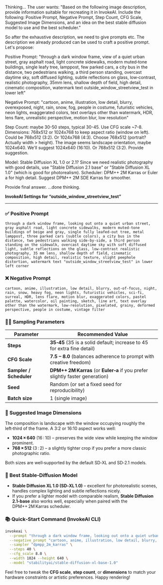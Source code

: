 Thinking...
The user wants: "Based on the following image description, provide information suitable for recreating it in InvokeAI. Include the following: Positive Prompt, Negative Prompt, Step Count, CFG Scale, Suggested Image Dimensions, and an idea on the best stable diffusion model to use and the best scheduler."

So after the exhaustive description, we need to give prompts etc. The description we already produced can be used to craft a positive prompt. Let's propose:

Positive Prompt: "through a dark window frame, view of a quiet urban street, gray asphalt road, light concrete sidewalks, modern muted‑tone buildings, single leafy tree, lamppost, few parked cars, a city bus in the distance, two pedestrians walking, a third person standing, overcast daytime sky, soft diffused lighting, subtle reflections on glass, low‑contrast, realistic photography, 35mm lens, shallow depth of field, high detail, cinematic composition, watermark text outside_window_streetview_test in lower left"

Negative Prompt: "cartoon, anime, illustration, low detail, blurry, overexposed, night, rain, snow, fog, people in costume, futuristic vehicles, neon lights, exaggerated colors, text overlays other than watermark, HDR, lens flare, unrealistic perspective, motion blur, low resolution"

Step Count: maybe 30-50 steps, typical 30-45. Use CFG scale ~7-8. Dimensions: 768x512 or 1024x768 to keep aspect ratio (window on left). Could be 768x512 (3:2). Or 1024x768 (4:3). Choose 768x512 (portrait? Actually width > height). The image seems landscape orientation, maybe 1024x640. We'll suggest 1024x640 (16:10). Or 768x512 (3:2). Provide suggestion.

Model: Stable Diffusion XL 1.0 or 2.1? Since we need realistic photography with good details, use "Stable Diffusion 2.1 base" or "Stable Diffusion XL 1.0" (which is good for photorealism). Scheduler: DPM++ 2M Karras or Euler a for high detail. Suggest DPM++ 2M SDE Karras for smoother.

Provide final answer.
...done thinking.

**InvokeAI Settings for “outside_window_streetview_test”**

---

### ✅ Positive Prompt  
```
through a dark window frame, looking out onto a quiet urban street, gray asphalt road, light concrete sidewalks, modern muted‑tone buildings of beige and gray, single fully leafed‑out tree, metal lamppost, three parked cars (subtle colors), a city bus in the distance, two pedestrians walking side‑by‑side, a third person standing on the sidewalk, overcast daytime sky with soft diffused light, subtle reflections on the glass, low‑contrast realistic photography, 35 mm lens, shallow depth of field, cinematic composition, high detail, realistic texture, slight peephole distortion, watermark text "outside_window_streetview_test" in lower left corner
```

### ❌ Negative Prompt  
```
cartoon, anime, illustration, low detail, blurry, out‑of‑focus, night, rain, snow, heavy fog, neon lights, futuristic vehicles, sci‑fi, surreal, HDR, lens flare, motion blur, exaggerated colors, pastel palette, watercolor, oil painting, sketch, line art, text overlay other than the watermark, low‑resolution, pixelated, grainy, deformed perspective, people in costume, vintage filter
```

### 🏃‍♂️ Sampling Parameters  
| Parameter | Recommended Value |
|-----------|-------------------|
| **Steps** | **35‑45** (35 is a solid default; increase to 45 for extra fine detail) |
| **CFG Scale** | **7.5 – 8.0** (balances adherence to prompt with creative freedom) |
| **Sampler / Scheduler** | **DPM++ 2M Karras** (or **Euler‑a** if you prefer slightly faster generation) |
| **Seed** | Random (or set a fixed seed for reproducibility) |
| **Batch size** | 1 (single image) |

### 📐 Suggested Image Dimensions  
The composition is landscape with the window occupying roughly the left‑third of the frame. A 3:2 or 16:10 aspect works well:

- **1024 × 640** (16 : 10) – preserves the wide view while keeping the window prominent.  
- **768 × 512** (3 : 2) – a slightly tighter crop if you prefer a more classic photographic ratio.

Both sizes are well‑supported by the default SD‑XL and SD‑2.1 models.

### 🤖 Best Stable‑Diffusion Model  
- **Stable Diffusion XL 1.0 (SD‑XL 1.0)** – excellent for photorealistic scenes, handles complex lighting and subtle reflections nicely.  
- If you prefer a lighter model with comparable realism, **Stable Diffusion 2.1‑base** also works well, especially when paired with the DPM++ 2M Karras scheduler.

### 📚 Quick‑Start Command (InvokeAI CLI)  
```bash
invokeai \
  --prompt "through a dark window frame, looking out onto a quiet urban street, gray asphalt road, light concrete sidewalks, modern muted‑tone buildings of beige and gray, single fully leafed‑out tree, metal lamppost, three parked cars, a city bus in the distance, two pedestrians walking side‑by‑side, a third person standing on the sidewalk, overcast daytime sky with soft diffused light, subtle reflections on the glass, low‑contrast realistic photography, 35mm lens, shallow depth of field, cinematic composition, high detail, realistic texture, slight peephole distortion, watermark text \"outside_window_streetview_test\" in lower left corner" \
  --negative_prompt "cartoon, anime, illustration, low detail, blurry, night, rain, snow, heavy fog, neon lights, futuristic vehicles, HDR, lens flare, motion blur, exaggerated colors, pastel palette, watercolor, oil painting, sketch, line art, text overlay other than the watermark, low‑resolution, pixelated, deformed perspective, people in costume, vintage filter" \
  --sampler "dpmpp_2m_karras" \
  --steps 40 \
  --cfg_scale 8.0 \
  --width 1024 --height 640 \
  --model "stabilityai/stable-diffusion-xl-base-1.0"
```

Feel free to tweak the **CFG scale**, **step count**, or **dimensions** to match your hardware constraints or artistic preferences. Happy rendering!

